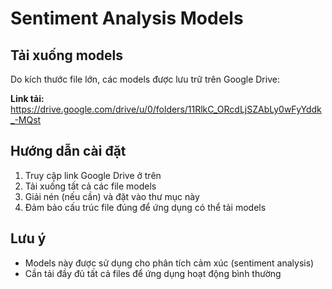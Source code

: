 # Sentiment Analysis Models

## Tải xuống models

Do kích thước file lớn, các models được lưu trữ trên Google Drive:

**Link tải:** https://drive.google.com/drive/u/0/folders/11RlkC_ORcdLjSZAbLy0wFyYddk_-MQst

## Hướng dẫn cài đặt

1. Truy cập link Google Drive ở trên
2. Tải xuống tất cả các file models
3. Giải nén (nếu cần) và đặt vào thư mục này
4. Đảm bảo cấu trúc file đúng để ứng dụng có thể tải models

## Lưu ý

- Models này được sử dụng cho phân tích cảm xúc (sentiment analysis)
- Cần tải đầy đủ tất cả files để ứng dụng hoạt động bình thường